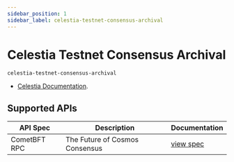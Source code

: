 ```yaml
---
sidebar_position: 1
sidebar_label: celestia-testnet-consensus-archival
---
```


# Celestia Testnet Consensus Archival

`celestia-testnet-consensus-archival`

- [Celestia Documentation](https://docs.celestia.org/).

## Supported APIs

| API Spec     | Description                    | Documentation                                     |
| ------------ | ------------------------------ | ------------------------------------------------- |
| CometBFT RPC | The Future of Cosmos Consensus | [view spec](https://docs.cometbft.com/v0.38/rpc/) |
